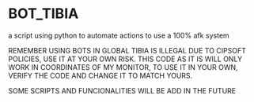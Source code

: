 # BOT_TIBIA
a script using python to automate actions to use a 100% afk system

REMEMBER USING BOTS IN GLOBAL TIBIA IS ILLEGAL DUE TO CIPSOFT POLICIES, USE IT AT YOUR OWN RISK.
THIS CODE AS IT IS WILL ONLY WORK IN COORDINATES OF MY MONITOR, TO USE IT IN YOUR OWN, VERIFY THE CODE AND CHANGE IT TO MATCH YOURS.

SOME SCRIPTS AND FUNCIONALITIES WILL BE ADD IN THE FUTURE
